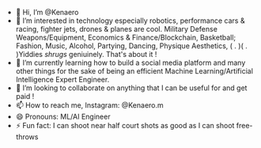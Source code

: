 - 👋 Hi, I’m @Kenaero
- 👀 I’m interested in technology especially robotics, performance cars & racing, fighter jets, drones & planes are cool. Military Defense Weapons/Equipment, Economics & Finance/Blockchain, Basketball; Fashion, Music, Alcohol, Partying, Dancing, Physique Aesthetics, ( . )( . )Yiddies *shrugs* geniuinely. That's about it !
- 🌱 I’m currently learning how to build a social media platform and many other things for the sake of being an efficient Machine Learning/Artificial Intelligence Expert Engineer.
- 💞️ I’m looking to collaborate on anything that I can be useful for and get paid !
- 📫 How to reach me, Instagram: @Kenaero.m
- 😄 Pronouns: ML/AI Engineer
- ⚡ Fun fact: I can shoot near half court shots as good as I can shoot free-throws

<!---
Kenaero/Kenaero is a ✨ special ✨ repository because its `README.md` (this file) appears on your GitHub profile.
You can click the Preview link to take a look at your changes.
--->
